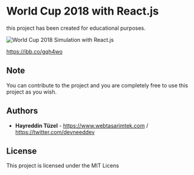 # World Cup 2018 with React.js

this project has been created for educational purposes.

![World Cup 2018 Simulation with React.js](https://preview.ibb.co/fB7F2T/react_world_cup.jpg)

https://ibb.co/gqh4wo

## Note

You can contribute to the project and you are completely free to use this project as you wish.

## Authors

* **Hayreddin Tüzel** - https://www.webtasarimtek.com / https://twitter.com/devneeddev

## License

This project is licensed under the MIT Licens


